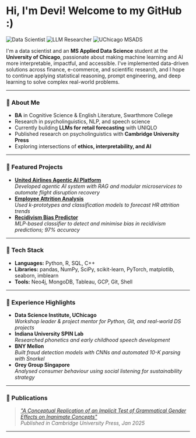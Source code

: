 # Hi, I'm Devi! Welcome to my GitHub :) 

![Data Scientist](https://img.shields.io/badge/Data_Scientist-darkgreen?style=flat-square&logo=python&logoColor=white)
![LLM Researcher](https://img.shields.io/badge/LLM_Researcher-pink?style=flat-square&logo=pytorch&logoColor=white)
![UChicago MSADS](https://img.shields.io/badge/UChicago_MSADS-darkgreen?style=flat-square&logo=googlecolab&logoColor=white)

I'm a data scientist and an **MS Applied Data Science** student at the **University of Chicago**, passionate about making machine learning and AI more interpretable, impactful, and accessible.  I've implemented data-driven solutions across finance, e-commerce, and scientific research, and I hope to continue applying statistical reasoning, prompt engineering, and deep learning to solve complex real-world problems.

---

### 🪷 About Me

-  **BA** in Cognitive Science & English Literature, Swarthmore College  
-  Research in psycholinguistics, NLP, and speech science  
-  Currently building **LLMs for retail forecasting** with UNIQLO  
-  Published research on psycholinguistics with **Cambridge University Press**  
-  Exploring intersections of **ethics, interpretability, and AI**

---

### 🪷 Featured Projects

- [**United Airlines Agentic AI Platform**](https://github.com/devyanimahajan/united_hackathon)  
  *Developed agentic AI system with RAG and modular microservices to automate flight disruption recovery*
-  [**Employee Attrition Analysis**](https://github.com/devyanimahajan/ml1_finalproject)  
  *Used k-prototypes and classification models to forecast HR attrition trends*
- [**Recidivism Bias Predictor**](https://github.com/devyanimahajan/recidivism_predictor_mlp)  
  *MLP-based classifier to detect and minimise bias in recidivism predictions; 97% accuracy*

---

### 🪷 Tech Stack

- **Languages:**    Python, R, SQL, C++  
- **Libraries:**    pandas, NumPy, SciPy, scikit-learn, PyTorch, matplotlib, seaborn, imblearn
- **Tools:**        Neo4j, MongoDB, Tableau, GCP, Git, Shell 

---

### 🪷 Experience Highlights

-  **Data Science Institute, UChicago**  
  *Workshop leader & project mentor for Python, Git, and real-world DS projects*  
-  **Indiana University SPIN Lab**  
  *Researched phonetics and early childhood speech development*   
-  **BNY Mellon**  
  *Built fraud detection models with CNNs and automated 10-K parsing with Snorkel*
-  **Grey Group Singapore**  
  *Analysed consumer behaviour using social listening for sustainability strategy*

---

### 🪷 Publications

>  [*"A Conceptual Replication of an Implicit Test of Grammatical Gender Effects on Inanimate Concepts"*](https://www.cambridge.org/core/journals/language-and-cognition/article/conceptual-replication-of-an-implicit-test-of-grammatical-gender-effects-on-inanimate-concepts/3A29B4CC2A45ADAB1B21910E79CB908C)  
> *Published in Cambridge University Press, Jan 2025*

---

